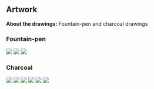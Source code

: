 ## Artwork

**About the drawings:** Fountain-pen and charcoal drawings

### Fountain-pen

<img src="artwork/brain_connections.jpg?raw=true"/>

<img src="artwork/growth_pattern.jpg?raw=true"/>

<img src="artwork/organic_connections.jpg?raw=true"/>

### Charcoal

<img src="artwork/flow.jpg?raw=true"/>

<img src="artwork/weights.jpg?raw=true"/>

<img src="artwork/expression_type3.jpg?raw=true"/>

<img src="artwork/view_point.jpg?raw=true"/>

<img src="artwork/shape.jpg?raw=true"/>

<img src="artwork/expression_type1.jpg?raw=true"/>
